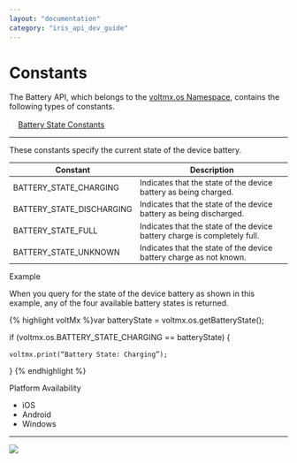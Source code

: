 ```yaml
---
layout: "documentation"
category: "iris_api_dev_guide"
---
```

                             


Constants
=========

The Battery API, which belongs to the [voltmx.os Namespace](voltmx.os_constants.html), contains the following types of constants.

[![Closed](../Skins/Default/Stylesheets/Images/transparent.gif)](javascript:void(0);)[Battery State Constants](javascript:void(0);) 

* * *

These constants specify the current state of the device battery.

| Constant | Description |
| --- | --- |
| BATTERY\_STATE\_CHARGING | Indicates that the state of the device battery as being charged. |
| BATTERY\_STATE\_DISCHARGING | Indicates that the state of the device battery as being discharged. |
| BATTERY\_STATE\_FULL | Indicates that the state of the device battery charge is completely full. |
| BATTERY\_STATE\_UNKNOWN | Indicates that the state of the device battery charge as not known. |

  

Example

When you query for the state of the device battery as shown in this example, any of the four available battery states is returned.

{% highlight voltMx %}var batteryState = voltmx.os.getBatteryState();

if (voltmx.os.BATTERY_STATE_CHARGING == batteryState) {

    voltmx.print(“Battery State: Charging”);
}
{% endhighlight %}

Platform Availability

*   iOS
*   Android
*   Windows

* * *

![](resources/prettify/onload.png)
